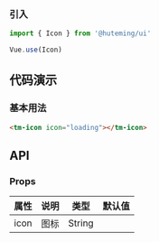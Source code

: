 
### 引入

```javascript
import { Icon } from '@huteming/ui'

Vue.use(Icon)
```

## 代码演示

### 基本用法

```html
<tm-icon icon="loading"></tm-icon>
```

## API

### Props

| 属性 | 说明 | 类型 | 默认值 |
|-----|-----|------|------|
| icon | 图标 | String | |
